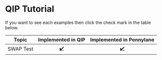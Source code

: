 # QIP Tutorial

If you want to see each examples then click the check mark in the table below.

Topic | Implemented in QIP | Implemented in Pennylane
:---: | :----------------: | :----------------------:
SWAP Test | [:heavy_check_mark:](./src/bin/swap_test.rs) | [:heavy_check_mark:](./notebook/swap_test.ipynb)
